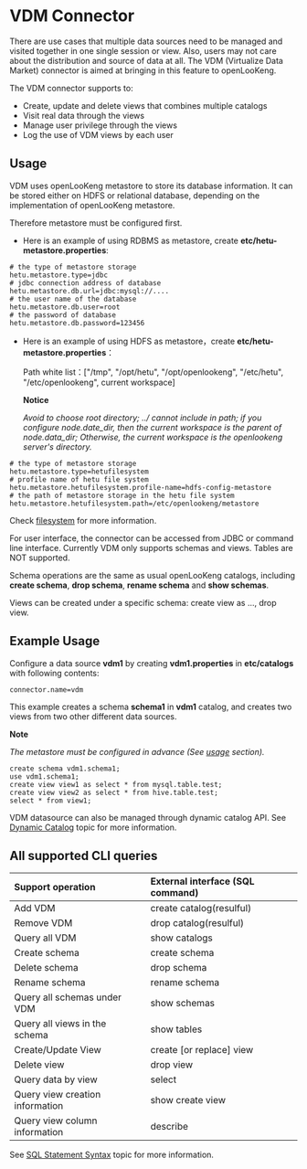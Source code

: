 
# VDM Connector

There are use cases that multiple data sources need to be managed and visited together in one single session or view. Also, users may not care about the distribution and source of data at all. The VDM  (Virtualize Data Market) connector is aimed at bringing in this feature to openLooKeng.

The VDM connector supports to:

- Create, update and delete views that combines multiple catalogs
- Visit real data through the views
- Manage user privilege through the views
- Log the use of VDM views by each user

## Usage

VDM uses openLooKeng metastore to store its database information. It can be stored either on HDFS or relational database, depending on the implementation of openLooKeng metastore. 

Therefore metastore must be configured first. 
* Here is an example of using RDBMS as metastore, create **etc/hetu-metastore.properties**:
```
# the type of metastore storage
hetu.metastore.type=jdbc
# jdbc connection address of database
hetu.metastore.db.url=jdbc:mysql://....
# the user name of the database
hetu.metastore.db.user=root
# the password of database 
hetu.metastore.db.password=123456
```
* Here is an example of using HDFS as metastore，create **etc/hetu-metastore.properties**：

    Path white list：["/tmp", "/opt/hetu", "/opt/openlookeng", "/etc/hetu", "/etc/openlookeng", current workspace]
    
    **Notice**
    
    *Avoid to choose root directory; ../ cannot include in path; if you configure node.date_dir, then the current workspace is the parent of node.data_dir;*
    *Otherwise, the current workspace is the openlookeng server's directory.*

```
# the type of metastore storage
hetu.metastore.type=hetufilesystem
# profile name of hetu file system
hetu.metastore.hetufilesystem.profile-name=hdfs-config-metastore
# the path of metastore storage in the hetu file system
hetu.metastore.hetufilesystem.path=/etc/openlookeng/metastore
```
Check [filesystem](../develop/filesystem.md) for more information.

For user interface, the connector can be accessed from JDBC or command line interface. Currently VDM only supports schemas and views. Tables are NOT supported.

Schema operations are the same as usual openLooKeng catalogs, including **create schema**, **drop schema**, **rename schema** and **show schemas**. 

Views can be created under a specific schema: create view as ..., drop view.

## Example Usage

Configure a data source **vdm1** by creating **vdm1.properties** in **etc/catalogs** with following contents:

    connector.name=vdm

This example creates a schema **schema1** in **vdm1** catalog, and creates two views from two other different data sources. 

**Note** 

*The metastore must be configured in advance (See [usage](./vdm.md#usage) section).*

    create schema vdm1.schema1;
    use vdm1.schema1;
    create view view1 as select * from mysql.table.test;
    create view view2 as select * from hive.table.test;
    select * from view1;

VDM datasource can also be managed through dynamic catalog API. See [Dynamic Catalog](../admin/dynamic-catalog.md) topic for more information.

## All supported CLI queries

| Support operation               | External interface (SQL command) |
| :------------------------------ | :------------------------------- |
| Add VDM                         | create catalog(resulful)       |
| Remove VDM                      | drop catalog(resulful)         |
| Query all VDM                   | show catalogs                  |
| Create schema                   | create schema                  |
| Delete schema                   | drop schema                    |
| Rename schema                   | rename schema                  |
| Query all schemas under VDM     | show schemas                   |
| Query all views in the schema   | show tables                    |
| Create/Update View              | create [or replace] view       |
| Delete view                     | drop view                      |
| Query data by view              | select             |
| Query view creation information | show create view               |
| Query view column information   | describe                      |

See [SQL Statement Syntax](../sql/_index.md) topic for more information.
